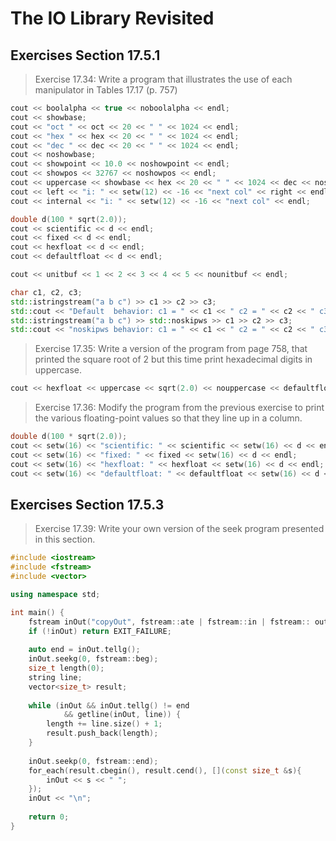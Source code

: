 The IO Library Revisited
========================

Exercises Section 17.5.1
------------------------

>Exercise 17.34: Write a program that illustrates the use of each manipulator in Tables 17.17 (p. 757)
```cpp
cout << boolalpha << true << noboolalpha << endl;
cout << showbase;
cout << "oct " << oct << 20 << " " << 1024 << endl;
cout << "hex " << hex << 20 << " " << 1024 << endl;
cout << "dec " << dec << 20 << " " << 1024 << endl;
cout << noshowbase;
cout << showpoint << 10.0 << noshowpoint << endl;
cout << showpos << 32767 << noshowpos << endl;
cout << uppercase << showbase << hex << 20 << " " << 1024 << dec << noshowcase << nouppercase << endl;
cout << left << "i: " << setw(12) << -16 << "next col" << right << endl;
cout << internal << "i: " << setw(12) << -16 << "next col" << endl;

double d(100 * sqrt(2.0));
cout << scientific << d << endl;
cout << fixed << d << endl;
cout << hexfloat << d << endl;
cout << defaultfloat << d << endl;

cout << unitbuf << 1 << 2 << 3 << 4 << 5 << nounitbuf << endl;

char c1, c2, c3;
std::istringstream("a b c") >> c1 >> c2 >> c3;
std::cout << "Default  behavior: c1 = " << c1 << " c2 = " << c2 << " c3 = " << c3 << '\n';
std::istringstream("a b c") >> std::noskipws >> c1 >> c2 >> c3;
std::cout << "noskipws behavior: c1 = " << c1 << " c2 = " << c2 << " c3 = " << c3 << '\n';
```

>Exercise 17.35: Write a version of the program from page 758, that printed the square root of 2 but this time print hexadecimal digits in uppercase.
```cpp
cout << hexfloat << uppercase << sqrt(2.0) << nouppercase << defaultfloat << endl;
```

>Exercise 17.36: Modify the program from the previous exercise to print the various floating-point values so that they line up in a column.
```cpp
double d(100 * sqrt(2.0));
cout << setw(16) << "scientific: " << scientific << setw(16) << d << endl;
cout << setw(16) << "fixed: " << fixed << setw(16) << d << endl;
cout << setw(16) << "hexfloat: " << hexfloat << setw(16) << d << endl;
cout << setw(16) << "defaultfloat: " << defaultfloat << setw(16) << d << endl;
```

Exercises Section 17.5.3
------------------------
>Exercise 17.39: Write your own version of the seek program presented in this section.
```cpp
#include <iostream>
#include <fstream>
#include <vector>

using namespace std;

int main() {
    fstream inOut("copyOut", fstream::ate | fstream::in | fstream:: out);
    if (!inOut) return EXIT_FAILURE;
    
    auto end = inOut.tellg();
    inOut.seekg(0, fstream::beg);
    size_t length(0);
    string line;
    vector<size_t> result;
    
    while (inOut && inOut.tellg() != end
            && getline(inOut, line)) {
        length += line.size() + 1;
        result.push_back(length);
    }
    
    inOut.seekp(0, fstream::end);
    for_each(result.cbegin(), result.cend(), [](const size_t &s){
        inOut << s << " ";
    });
    inOut << "\n";
    
    return 0;
}
```
